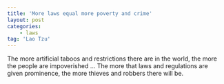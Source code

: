 ```yaml
---
title: 'More laws equal more poverty and crime'
layout: post
categories:
    - laws
tag: 'Lao Tzu'
---
```


The more artificial taboos and restrictions there are in the world, the more the people are impoverished … The more that laws and regulations are given prominence, the more thieves and robbers there will be.